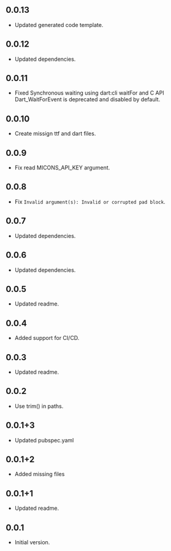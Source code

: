## 0.0.13
- Updated generated code template.

## 0.0.12
- Updated dependencies.

## 0.0.11
- Fixed Synchronous waiting using dart:cli waitFor and C API Dart_WaitForEvent is deprecated and disabled by default.

## 0.0.10
- Create missign ttf and dart files.

## 0.0.9
- Fix read MICONS_API_KEY argument.

## 0.0.8
- Fix `Invalid argument(s): Invalid or corrupted pad block`.

## 0.0.7
- Updated dependencies.

## 0.0.6
- Updated dependencies.

## 0.0.5
- Updated readme.

## 0.0.4
- Added support for CI/CD.
## 0.0.3
- Updated readme.
## 0.0.2
- Use trim() in paths.
## 0.0.1+3
- Updated pubspec.yaml
## 0.0.1+2
- Added missing files
## 0.0.1+1
- Updated readme.

## 0.0.1
- Initial version.
